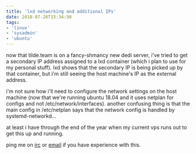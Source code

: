 ```yaml
---
title: 'lxd networking and additional IPs'
date: 2018-07-26T15:34:50
tags:
- 'linux'
- 'sysadmin'
- 'ubuntu'
---
```


now that tilde.team is on a fancy-shmancy new dedi server, i've tried to
get a secondary IP address assigned to a lxd container (which i plan to
use for my personal stuff). lxd shows that the secondary IP is being
picked up by that container, but i'm still seeing the host machine's IP
as the external address.

i'm not sure how i'll need to configure the network settings on the host
machine (now that we're running ubuntu 18.04 and it uses netplan for
configs and not /etc/network/interfaces). another confusing thing is
that the main config in /etc/netplan says that the network config is
handled by systemd-networkd...

at least i have through the end of the year when my current vps runs out
to get this up and running.

ping me on [irc](https://tilde.chat) or [email](mailto:ben@tilde.team)
if you have experience with this.
